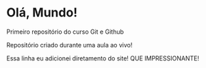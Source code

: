 # Olá, Mundo!
 Primeiro repositório do curso Git e Github

 Repositório criado durante uma aula ao vivo!
 
 Essa linha eu adicionei diretamento do site! QUE IMPRESSIONANTE!
